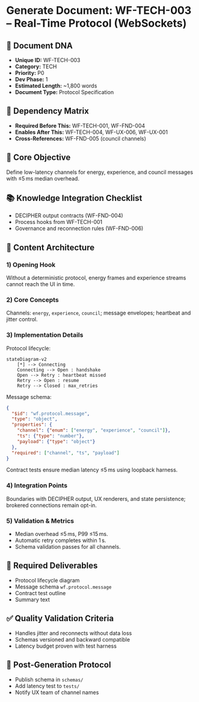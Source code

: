 # Generate Document: WF-TECH-003 – Real-Time Protocol (WebSockets)

## 🧬 Document DNA
* **Unique ID:** WF-TECH-003
* **Category:** TECH
* **Priority:** P0
* **Dev Phase:** 1
* **Estimated Length:** ~1,800 words
* **Document Type:** Protocol Specification

## 🔗 Dependency Matrix
* **Required Before This:** WF-TECH-001, WF-FND-004
* **Enables After This:** WF-TECH-004, WF-UX-006, WF-UX-001
* **Cross-References:** WF-FND-005 (council channels)

## 🎯 Core Objective
Define low-latency channels for energy, experience, and council messages with ≤5 ms median overhead.

## 📚 Knowledge Integration Checklist
* DECIPHER output contracts (WF-FND-004)
* Process hooks from WF-TECH-001
* Governance and reconnection rules (WF-FND-006)

## 📝 Content Architecture
### 1) Opening Hook
Without a deterministic protocol, energy frames and experience streams cannot reach the UI in time.

### 2) Core Concepts
Channels: `energy`, `experience`, `council`; message envelopes; heartbeat and jitter control.

### 3) Implementation Details
Protocol lifecycle:
```mermaid
stateDiagram-v2
    [*] --> Connecting
    Connecting --> Open : handshake
    Open --> Retry : heartbeat missed
    Retry --> Open : resume
    Retry --> Closed : max_retries
```
Message schema:
```json
{
  "$id": "wf.protocol.message",
  "type": "object",
  "properties": {
    "channel": {"enum": ["energy", "experience", "council"]},
    "ts": {"type": "number"},
    "payload": {"type": "object"}
  },
  "required": ["channel", "ts", "payload"]
}
```
Contract tests ensure median latency ≤5 ms using loopback harness.

### 4) Integration Points
Boundaries with DECIPHER output, UX renderers, and state persistence; brokered connections remain opt-in.

### 5) Validation & Metrics
* Median overhead ≤5 ms, P99 ≤15 ms.
* Automatic retry completes within 1 s.
* Schema validation passes for all channels.

## 🎨 Required Deliverables
* Protocol lifecycle diagram
* Message schema `wf.protocol.message`
* Contract test outline
* Summary text

## ✅ Quality Validation Criteria
* Handles jitter and reconnects without data loss
* Schemas versioned and backward compatible
* Latency budget proven with test harness

## 🔄 Post-Generation Protocol
* Publish schema in `schemas/`
* Add latency test to `tests/`
* Notify UX team of channel names
